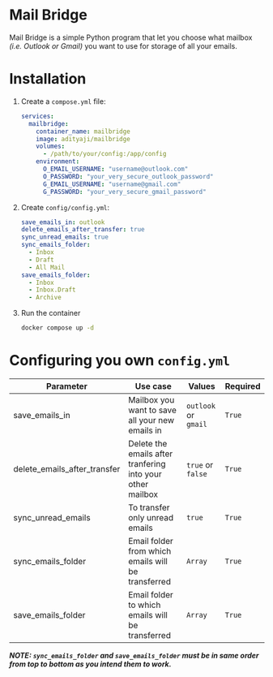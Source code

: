 # Mail Bridge
Mail Bridge is a simple Python program that let you choose what mailbox _(i.e. Outlook or Gmail)_ you want to use for storage of all your emails.

# Installation
1. Create a `compose.yml` file:
    ```yaml
    services:
      mailbridge:
        container_name: mailbridge
        image: adityaji/mailbridge
        volumes:
          - /path/to/your/config:/app/config
        environment:
          O_EMAIL_USERNAME: "username@outlook.com"
          O_PASSWORD: "your_very_secure_outlook_password"
          G_EMAIL_USERNAME: "username@gmail.com"
          G_PASSWORD: "your_very_secure_gmail_password"
    ```
2. Create `config/config.yml`:
    ```yaml
    save_emails_in: outlook
    delete_emails_after_transfer: true
    sync_unread_emails: true
    sync_emails_folder:
      - Inbox
      - Draft
      - All Mail
    save_emails_folder:
      - Inbox
      - Inbox.Draft
      - Archive
    ```
3. Run the container
    ```bash
   docker compose up -d
    ```

# Configuring you own `config.yml`
| Parameter                    | Use case                                                   | Values               | Required |
|------------------------------|------------------------------------------------------------|----------------------|----------|
| save_emails_in               | Mailbox you want to save all your new emails in            | `outlook` or `gmail` | `True`   |
| delete_emails_after_transfer | Delete the emails after tranfering into your other mailbox | `true` or `false`    | `True`   |
| sync_unread_emails           | To transfer only unread emails                             | `true`               | `True`   |
| sync_emails_folder           | Email folder from which emails will be transferred         | `Array`              | `True`   |
| save_emails_folder           | Email folder to which emails will be transferred           | `Array`              | `True`   |
_**NOTE: `sync_emails_folder` and `save_emails_folder` must be in same order from top to bottom as you intend them to work.**_